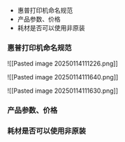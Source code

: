 - 惠普打印机命名规范
- 产品参数、价格
- 耗材是否可以使用非原装

### 惠普打印机命名规范
![[Pasted image 20250114111226.png]]

![[Pasted image 20250114111640.png]]

![[Pasted image 20250114111630.png]]

###  产品参数、价格


###  耗材是否可以使用非原装

